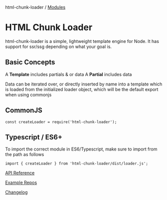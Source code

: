 html-chunk-loader / [Modules](modules.md)

# HTML Chunk Loader

html-chunk-loader is a simple, lightweight template engine for Node. It has support for ssr/ssg depending on what your goal is.

## Basic Concepts

A <strong>Template</strong> includes partials & or data
A <strong>Partial</strong> includes data

Data can be iterated over, or directly inserted by name into a template which is loaded from the initialized loader object, which will be the default export when using commonjs

## CommonJS

```
const createLoader = require('html-chunk-loader');
```

## Typescript / ES6+

To import the correct module in ES6/Typescript, make sure to import from the path as follows

```
import { createLoader } from 'html-chunk-loader/dist/loader.js';
```

[API Reference](https://github.com/abschill/html-chunk-loader/tree/master/docs/reference/readme.md)

[Example Repos](https://github.com/abschill/html-chunk-loader-examples)

[Changelog](https://github.com/abschill/html-chunk-loader/tree/master/changelog.md)
